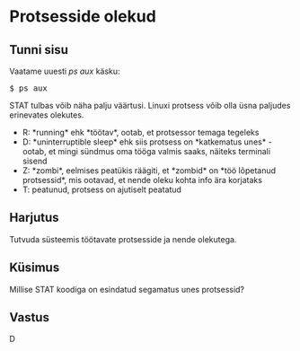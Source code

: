 # Protsesside olekud

## Tunni sisu

Vaatame uuesti *ps aux* käsku:

<pre>$ ps aux</pre>

STAT tulbas võib näha palju väärtusi. Linuxi protsess võib olla üsna paljudes erinevates olekutes.

<ul>
<li>R: *running* ehk *töötav*, ootab, et protsessor temaga tegeleks</li>
<li>D: *uninterruptible sleep* ehk siis protsess on *katkematus unes* - ootab, et mingi sündmus oma tööga valmis saaks, näiteks terminali sisend</li>
<li>Z: *zombi*, eelmises peatükis räägiti, et *zombid* on *töö lõpetanud protsessid*, mis ootavad, et nende oleku kohta info ära korjataks</li>
<li>T: peatunud, protsess on ajutiselt peatatud</li>
</ul>

## Harjutus

Tutvuda süsteemis töötavate protsesside ja nende olekutega.

## Küsimus

Millise STAT koodiga on esindatud segamatus unes protsessid?

## Vastus

D
